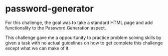 # password-generator
For this challenge, the goal was to take a standard HTML page and add functionality to the Password Generation aspect.

This challenge gave me a oppourtunity to practice problem solving skills by given a task with no actual guidelines on how to get complete this challenge except what we can make of it.

